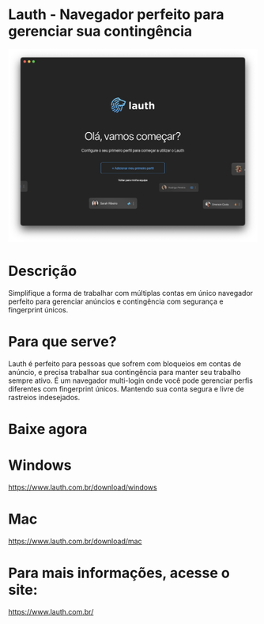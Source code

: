 # Lauth - Navegador perfeito para gerenciar sua contingência

<p align="center">
  <img src="screenshot.png" alt="Lauth Screenshot"/>
</p>

# Descrição
Simplifique a forma de trabalhar com múltiplas contas em único navegador perfeito para gerenciar anúncios e contingência com segurança e fingerprint únicos.

# Para que serve?
Lauth é perfeito para pessoas que sofrem com bloqueios em contas de anúncio, e precisa trabalhar sua contingência para manter seu trabalho sempre ativo. É um navegador multi-login onde você pode gerenciar perfis diferentes com fingerprint únicos. Mantendo sua conta segura e livre de rastreios indesejados.

# Baixe agora

# Windows
https://www.lauth.com.br/download/windows

# Mac
https://www.lauth.com.br/download/mac

# Para mais informações, acesse o site:
https://www.lauth.com.br/
